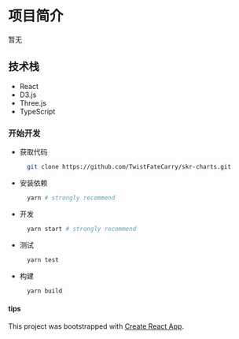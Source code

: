 # 项目简介

  暂无

## 技术栈

- React
- D3.js
- Three.js
- TypeScript

### 开始开发

- 获取代码

  ```bash
    git clone https://github.com/TwistFateCarry/skr-charts.git
  ```

- 安装依赖

  ```bash
    yarn # strongly recommend
  ```

- 开发

  ```bash
    yarn start # strongly recommend
  ```

- 测试

  ```bash
    yarn test
  ```

- 构建

  ```bash
    yarn build
  ```

#### tips

  This project was bootstrapped with [Create React App](https://github.com/facebookincubator/create-react-app).